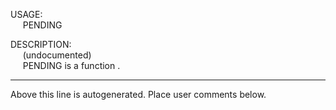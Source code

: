 USAGE:  
&nbsp;&nbsp;&nbsp;&nbsp;&nbsp;PENDING&nbsp;&nbsp;  
  
DESCRIPTION:  
&nbsp;&nbsp;&nbsp;&nbsp;&nbsp;(undocumented)  
&nbsp;&nbsp;&nbsp;&nbsp;&nbsp;PENDING&nbsp;is&nbsp;a&nbsp;function&nbsp;.  
___
Above this line is autogenerated. Place user comments below.